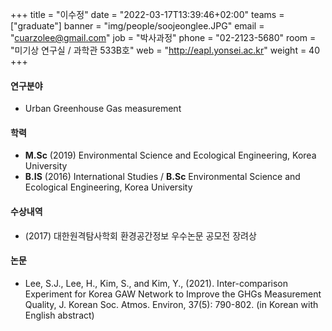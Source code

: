 ﻿+++
title = "이수정"
date = "2022-03-17T13:39:46+02:00"
teams = ["graduate"]
banner = "img/people/soojeonglee.JPG"
email = "cuarzolee@gmail.com"
job = "박사과정"
phone = "02-2123-5680"
room = "미기상 연구실 / 과학관 533B호"
web = "http://eapl.yonsei.ac.kr"
weight = 40
+++

#### 연구분야
+ Urban Greenhouse Gas measurement

#### 학력
+ **M.Sc** (2019) Environmental Science and Ecological Engineering, Korea University
+ **B.IS** (2016) International Studies / **B.Sc** Environmental Science and Ecological Engineering, Korea University

#### 수상내역
+ (2017) 대한원격탐사학회 환경공간정보 우수논문 공모전 장려상

#### 논문
+ Lee, S.J., Lee, H., Kim, S., and Kim, Y., (2021). Inter-comparison Experiment for Korea GAW Network to Improve the GHGs Measurement Quality, J. Korean Soc. Atmos. Environ, 37(5): 790-802. (in Korean with English abstract)
